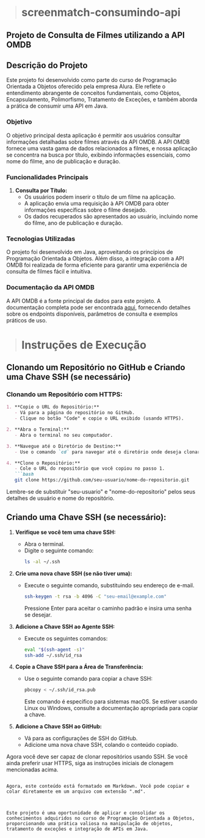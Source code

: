 ># screenmatch-consumindo-api

## Projeto de Consulta de Filmes utilizando a API OMDB

## Descrição do Projeto

Este projeto foi desenvolvido como parte do curso de Programação Orientada a Objetos oferecido pela empresa Alura. Ele reflete o entendimento abrangente de conceitos fundamentais, como Objetos, Encapsulamento, Polimorfismo, Tratamento de Exceções, e também aborda a prática de consumir uma API em Java.

### Objetivo

O objetivo principal desta aplicação é permitir aos usuários consultar informações detalhadas sobre filmes através da API OMDB. A API OMDB fornece uma vasta gama de dados relacionados a filmes, e nossa aplicação se concentra na busca por título, exibindo informações essenciais, como nome do filme, ano de publicação e duração.

### Funcionalidades Principais

1. **Consulta por Título:**
   - Os usuários podem inserir o título de um filme na aplicação.
   - A aplicação envia uma requisição à API OMDB para obter informações específicas sobre o filme desejado.
   - Os dados recuperados são apresentados ao usuário, incluindo nome do filme, ano de publicação e duração.

### Tecnologias Utilizadas

O projeto foi desenvolvido em Java, aproveitando os princípios de Programação Orientada a Objetos. Além disso, a integração com a API OMDB foi realizada de forma eficiente para garantir uma experiência de consulta de filmes fácil e intuitiva.

### Documentação da API OMDB

A API OMDB é a fonte principal de dados para este projeto. A documentação completa pode ser encontrada [aqui](https://omdbapi.com/), fornecendo detalhes sobre os endpoints disponíveis, parâmetros de consulta e exemplos práticos de uso.

> # Instruções de Execução



## Clonando um Repositório no GitHub e Criando uma Chave SSH (se necessário)

### Clonando um Repositório com HTTPS:
```markdown
1. **Copie o URL do Repositório:**
   - Vá para a página do repositório no GitHub.
   - Clique no botão "Code" e copie o URL exibido (usando HTTPS).

2. **Abra o Terminal:**
   - Abra o terminal no seu computador.

3. **Navegue até o Diretório de Destino:**
   - Use o comando `cd` para navegar até o diretório onde deseja clonar o repositório.

4. **Clone o Repositório:**
   - Cole o URL do repositório que você copiou no passo 1.
   ```bash
   git clone https://github.com/seu-usuario/nome-do-repositorio.git
   ```
   Lembre-se de substituir "seu-usuario" e "nome-do-repositorio" pelos seus detalhes de usuário e nome do repositório.

## Criando uma Chave SSH (se necessário):

1. **Verifique se você tem uma chave SSH:**
   - Abra o terminal.
   - Digite o seguinte comando:
     ```bash
     ls -al ~/.ssh
     ```

2. **Crie uma nova chave SSH (se não tiver uma):**
   - Execute o seguinte comando, substituindo seu endereço de e-mail.
     ```bash
     ssh-keygen -t rsa -b 4096 -C "seu-email@example.com"
     ```
     Pressione Enter para aceitar o caminho padrão e insira uma senha se desejar.

3. **Adicione a Chave SSH ao Agente SSH:**
   - Execute os seguintes comandos:
     ```bash
     eval "$(ssh-agent -s)"
     ssh-add ~/.ssh/id_rsa
     ```

4. **Copie a Chave SSH para a Área de Transferência:**
   - Use o seguinte comando para copiar a chave SSH:
     ```bash
     pbcopy < ~/.ssh/id_rsa.pub
     ```
     Este comando é específico para sistemas macOS. Se estiver usando Linux ou Windows, consulte a documentação apropriada para copiar a chave.

5. **Adicione a Chave SSH ao GitHub:**
   - Vá para as configurações de SSH do GitHub.
   - Adicione uma nova chave SSH, colando o conteúdo copiado.

Agora você deve ser capaz de clonar repositórios usando SSH. Se você ainda preferir usar HTTPS, siga as instruções iniciais de clonagem mencionadas acima.
```

Agora, este conteúdo está formatado em Markdown. Você pode copiar e colar diretamente em um arquivo com extensão ".md".



Este projeto é uma oportunidade de aplicar e consolidar os conhecimentos adquiridos no curso de Programação Orientada a Objetos, proporcionando uma prática valiosa na manipulação de objetos, tratamento de exceções e integração de APIs em Java.
